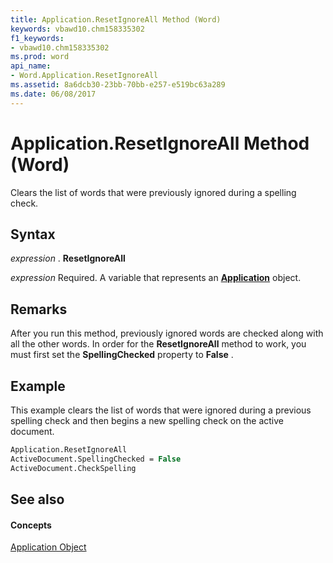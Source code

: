 ```yaml
---
title: Application.ResetIgnoreAll Method (Word)
keywords: vbawd10.chm158335302
f1_keywords:
- vbawd10.chm158335302
ms.prod: word
api_name:
- Word.Application.ResetIgnoreAll
ms.assetid: 8a6dcb30-23bb-70bb-e257-e519bc63a289
ms.date: 06/08/2017
---
```



# Application.ResetIgnoreAll Method (Word)

Clears the list of words that were previously ignored during a spelling check.


## Syntax

 _expression_ . **ResetIgnoreAll**

 _expression_ Required. A variable that represents an **[Application](Word.Application.md)** object.


## Remarks

 After you run this method, previously ignored words are checked along with all the other words. In order for the **ResetIgnoreAll** method to work, you must first set the **SpellingChecked** property to **False** .


## Example

This example clears the list of words that were ignored during a previous spelling check and then begins a new spelling check on the active document.


```vb
Application.ResetIgnoreAll 
ActiveDocument.SpellingChecked = False 
ActiveDocument.CheckSpelling
```


## See also


#### Concepts


[Application Object](Word.Application.md)


